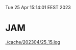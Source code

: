 Tue 25 Apr 15:14:01 EEST 2023
# JAM
<a href='./cache/202304/25_15.log'>./cache/202304/25_15.log</a>
